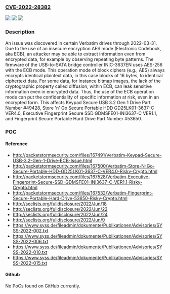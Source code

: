 ### [CVE-2022-28382](https://cve.mitre.org/cgi-bin/cvename.cgi?name=CVE-2022-28382)
![](https://img.shields.io/static/v1?label=Product&message=n%2Fa&color=blue)
![](https://img.shields.io/static/v1?label=Version&message=n%2Fa&color=blue)
![](https://img.shields.io/static/v1?label=Vulnerability&message=n%2Fa&color=brighgreen)

### Description

An issue was discovered in certain Verbatim drives through 2022-03-31. Due to the use of an insecure encryption AES mode (Electronic Codebook, aka ECB), an attacker may be able to extract information even from encrypted data, for example by observing repeating byte patterns. The firmware of the USB-to-SATA bridge controller INIC-3637EN uses AES-256 with the ECB mode. This operation mode of block ciphers (e.g., AES) always encrypts identical plaintext data, in this case blocks of 16 bytes, to identical ciphertext data. For some data, for instance bitmap images, the lack of the cryptographic property called diffusion, within ECB, can leak sensitive information even in encrypted data. Thus, the use of the ECB operation mode can put the confidentiality of specific information at risk, even in an encrypted form. This affects Keypad Secure USB 3.2 Gen 1 Drive Part Number #49428, Store 'n' Go Secure Portable HDD GD25LK01-3637-C VER4.0, Executive Fingerprint Secure SSD GDMSFE01-INI3637-C VER1.1, and Fingerprint Secure Portable Hard Drive Part Number #53650.

### POC

#### Reference
- http://packetstormsecurity.com/files/167491/Verbatim-Keypad-Secure-USB-3.2-Gen-1-Drive-ECB-Issue.html
- http://packetstormsecurity.com/files/167500/Verbatim-Store-N-Go-Secure-Portable-HDD-GD25LK01-3637-C-VER4.0-Risky-Crypto.html
- http://packetstormsecurity.com/files/167528/Verbatim-Executive-Fingerprint-Secure-SSD-GDMSFE01-INI3637-C-VER1.1-Risky-Crypto.html
- http://packetstormsecurity.com/files/167532/Verbatim-Fingerprint-Secure-Portable-Hard-Drive-53650-Risky-Crypto.html
- http://seclists.org/fulldisclosure/2022/Jun/18
- http://seclists.org/fulldisclosure/2022/Jun/22
- http://seclists.org/fulldisclosure/2022/Jun/24
- http://seclists.org/fulldisclosure/2022/Jun/9
- https://www.syss.de/fileadmin/dokumente/Publikationen/Advisories/SYSS-2022-002.txt
- https://www.syss.de/fileadmin/dokumente/Publikationen/Advisories/SYSS-2022-006.txt
- https://www.syss.de/fileadmin/dokumente/Publikationen/Advisories/SYSS-2022-010.txt
- https://www.syss.de/fileadmin/dokumente/Publikationen/Advisories/SYSS-2022-015.txt

#### Github
No PoCs found on GitHub currently.


